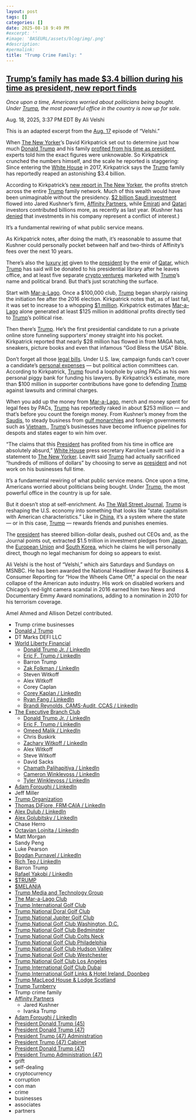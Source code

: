 ```yaml
---
layout: post
tags: []
categories: []
date: 2025-08-18 9:49 PM
#excerpt: ''
#image: 'BASEURL/assets/blog/img/.png'
#description:
#permalink:
title: "Trump Crime Family: "
---
```



## [Trump’s family has made $3.4 billion during his time as president, new report finds](https://www.msnbc.com/top-stories/latest/trump-family-profit-white-house-billions-rcna225627)

*Once upon a time, Americans worried about politicians being bought. Under [Trump](https://www.donaldjtrump.com/), the most powerful office in the country is now up for sale.*

Aug. 18, 2025, 3:37 PM EDT
By Ali Velshi

This is an adapted excerpt from the [Aug. 17](https://www.msnbc.com/velshi) episode of “Velshi.”

When [The New Yorker](https://www.newyorker.com/)’s David Kirkpatrick set out to determine just how much [Donald Trump](https://www.msnbc.com/donald-trump) and his family [profited from his time as president](https://www.youtube.com/watch?v=yAZLYWI_DO8), experts told him the exact figures were unknowable. So Kirkpatrick crunched the numbers himself, and the scale he reported is staggering: Since entering the [White House](https://www.whitehouse.gov/) in 2017, Kirkpatrick says the [Trump](https://www.donaldjtrump.com/) family has reportedly reaped an astonishing \$3.4 billion.

According to Kirkpatrick’s [new report in The New Yorker](https://www.newyorker.com/magazine/2025/08/18/the-number?_sp=faa5ed2a-c173-4aaf-812e-7ede235a163e.1755530173996), the profits stretch across the entire [Trump](https://www.donaldjtrump.com/) family network. Much of this wealth would have been unimaginable without the presidency. [\$2 billion Saudi investment](https://www.msnbc.com/rachel-maddow-show/maddowblog/jared-kushners-money-saudi-arabia-comes-sharper-focus-rcna70367) flowed into Jared Kushner’s firm, [Affinity Partners](https://www.msnbc.com/opinion/msnbc-opinion/jared-kushner-private-equity-firm-affinity-senate-investigation-rcna172758), while [Emirati](https://u.ae/) and [Qatari](https://hukoomi.gov.qa/) investors contributed billions more, as recently as last year. (Kushner has [denied](https://www.bbc.com/news/world-us-canada-68296877) that investments in his company represent a conflict of interest.)

It’s a fundamental rewiring of what public service means.

As Kirkpatrick notes, after doing the math, it’s reasonable to assume that Kushner could personally pocket between half and two-thirds of Affinity’s fees over the next 10 years.

There’s also the [luxury jet](https://www.msnbc.com/top-stories/latest/trump-qatar-jet-warren-senate-rcna224349) given to the [president](https://www.whitehouse.gov/) by the emir of [Qatar](https://hukoomi.gov.qa/), which [Trump](https://www.donaldjtrump.com/) has said will be donated to his presidential library after he leaves office, and at least five separate [crypto ventures](https://www.msnbc.com/ana-cabrera-reports/watch/trump-family-has-made-over-4b-in-crypto-since-election-day-244983877646) marketed with [Trump](https://www.donaldjtrump.com/)’s name and political brand. But that’s just scratching the surface.

Start with [Mar-a-Lago](https://www.maralagoclub.com/). Once a \$100,000 club, [Trump](https://www.donaldjtrump.com/) began sharply raising the initiation fee after the 2016 election. Kirkpatrick notes that, as of last fall, it was set to increase to a whopping [\$1 million](https://www.theguardian.com/us-news/article/2024/aug/05/trump-mar-a-lago-membership-price-hike). Kirkpatrick estimates [Mar-a-Lago](https://www.maralagoclub.com/) alone generated at least \$125 million in additional profits directly tied to [Trump](https://www.donaldjtrump.com/)’s political rise.

Then there’s [Trump](https://www.msnbc.com/opinion/msnbc-opinion/trump-merchandise-store-business-operations-rcna183706). He’s the first presidential candidate to run a private online store funneling supporters’ money straight into his pocket. Kirkpatrick reported that nearly $28 million has flowed in from MAGA hats, sneakers, picture books and even that infamous “God Bless the USA” Bible.

Don’t forget all those [legal bills](https://www.msnbc.com/deadline-white-house/watch/-the-big-rip-off-new-reporting-details-donald-trump-campaign-donations-paying-his-legal-bills-203351109709). Under U.S. law, campaign funds can’t cover a candidate’s [personal expenses](https://www.fec.gov/updates/tip2023-personal-use-of-campaign-funds-is-prohibited/) — but political action committees can. According to Kirkpatrick, [Trump](https://www.donaldjtrump.com/) found a loophole by using PACs as his own personal piggy bank for funding his lawyers. By Kirkpatrick’s estimate, more than \$100 million in supporter contributions have gone to defending [Trump](https://www.donaldjtrump.com/) against lawsuits and criminal charges.

When you add up the money from [Mar-a-Lago](https://www.maralagoclub.com/), merch and money spent for legal fees by PACs, [Trump](https://www.donaldjtrump.com/) has reportedly raked in about \$253 million — and that’s before you count the foreign money. From Kushner’s money from the [Saudis](), to steady business from [gulf monarchies](https://www.nbcnews.com/politics/donald-trump/trump-franchise-expanding-middle-east-are-ethical-concerns-rcna206777) and foreign governments such as [Vietnam,](https://www.forbes.com/sites/yessarrosendar/2025/05/22/trump-organization-enters-vietnam-with-15-billion-golf-resort-project-near-hanoi/), [Trump](https://www.donaldjtrump.com/)’s businesses have become influence pipelines for despots and states eager to win him over.

“The claims that this [President](https://www.whitehouse.gov/) has profited from his time in office are absolutely absurd,” [White House](https://www.whitehouse.gov/) press secretary Karoline Leavitt said in a statement to [The New Yorker](https://www.newyorker.com/magazine/2025/08/18/the-number?_sp=faa5ed2a-c173-4aaf-812e-7ede235a163e.1755530173996). Leavitt said [Trump](https://www.donaldjtrump.com/) had actually sacrificed “hundreds of millions of dollars” by choosing to serve as [president](https://www.whitehouse.gov/) and not work on his businesses full time.

It’s a fundamental rewiring of what public service means. Once upon a time, Americans worried about politicians being bought. Under [Trump](https://www.donaldjtrump.com/), the most powerful office in the country is up for sale.

But it doesn’t stop at self-enrichment. As [The Wall Street Journal](https://www.wsj.com/economy/the-u-s-marches-toward-state-capitalism-with-american-characteristics-f75cafa8?gaa_at=eafs&gaa_n=ASWzDAgnHx1OnqQPpX9GI9edVfMW7uUwKhQwenZ5mqliaRH14SHk2DYBOwxsLl9X3nI%3D&gaa_ts=68a35155&gaa_sig=X8Ec2AN-rZ1xKN3w816YwfZWS2gnbaLlprqSvR9Yf_DxoQV7i03dc7JGTCTOB43pVw_czlAqHQ3CwBp4GLnV6A%3D%3D), [Trump](https://www.donaldjtrump.com/) is reshaping the U.S. economy into something that looks like “state capitalism with American characteristics.” Like in [China](), it’s a system where the state — or in this case, [Trump](https://www.donaldjtrump.com/) — rewards friends and punishes enemies.

The [president](https://www.whitehouse.gov/) has steered billion-dollar deals, pushed out CEOs and, as the Journal points out, extracted \$1.5 trillion in investment pledges from [Japan](), the [European Union]() and [South Korea](), which he claims he will personally direct, though no legal mechanism for doing so appears to exist.

Ali Velshi is the host of “Velshi,” which airs Saturdays and Sundays on MSNBC. He has been awarded the National Headliner Award for Business & Consumer Reporting for “How the Wheels Came Off,” a special on the near collapse of the American auto industry. His work on disabled workers and Chicago’s red-light camera scandal in 2016 earned him two News and Documentary Emmy Award nominations, adding to a nomination in 2010 for his terrorism coverage.

Amel Ahmed and Allison Detzel contributed.

- Trump crime businesses
- [Donald J Trump](https://www.donaldjtrump.com/)
- DT Marks DEFI LLC
- [World Liberty Financial](https://worldlibertyfinancial.com/)
    - [Donald Trump Jr. / LinkedIn](https://www.linkedin.com/in/donald-trump-jr-4454b862/)
    - [Eric F. Trump / LinkedIn](https://www.linkedin.com/in/erictrump/)
    - Barron Trump
    - [Zak Folkman / LinkedIn](https://www.linkedin.com/in/zak-folkman-0300669a/)
    - Steven Witkoff
    - Alex Witkoff
    - Corey Caplan
    - [Corey Kaplan / LinkedIn](https://www.linkedin.com/in/coreykaplan/)
    - [Ryan Fang / LinkedIn](https://www.linkedin.com/in/ryan-fang-245011a2/)
    - [Brandi Reynolds, CAMS-Audit, CCAS / LinkedIn](https://www.linkedin.com/in/brandi-reynolds-cams-audit-ccas-64b8aa53/)
- [The Executive Branch Club](https://www.theexecutivebranchclub.com/)
    - [Donald Trump Jr. / LinkedIn](https://www.linkedin.com/in/donald-trump-jr-4454b862/)
    - [Eric F. Trump / LinkedIn](https://www.linkedin.com/in/erictrump/)
    - [Omeed Malik / LinkedIn](https://www.linkedin.com/in/omeed-malik-b483b1186/)
    - Chris Buskirk
    - [Zachary Witkoff / LinkedIn](https://www.linkedin.com/in/zachary-witkoff-038a4143/) 
    - Alex Witkoff
    - Steve Witkoff
    - David Sacks
    - [Chamath Palihapitiya / LinkedIn](https://www.linkedin.com/in/chamath/)
    - [Cameron Winklevoss / LinkedIn](https://www.linkedin.com/in/winklevoss/) 
    - [Tyler Winklevoss / LinkedIn](https://www.linkedin.com/in/tylerwinklevoss/)
- [Adam Foroughi / LinkedIn](https://www.linkedin.com/in/adamforoughi/)
- Jeff Miller
- [Trump Organization](https://www.trump.com/)
- [Thomas DiFiore, FRM·CAIA / LinkedIn](https://www.linkedin.com/in/thomasdifiore42/)
- [Alex Dulub / LinkedIn](https://www.linkedin.com/in/alexei-dulub/)
- [Alex Golubitsky / LinkedIn](https://www.linkedin.com/in/alexgolubitsky/)
- Chase Herro
- [Octavian Lojnita / LinkedIn](https://www.linkedin.com/in/octavian-lojnita/)
- Matt Morgan
- Sandy Peng
- Luke Pearson
- [Bogdan Purnavel / LinkedIn](https://www.linkedin.com/in/bogdan-purnavel-73b05a14b/)
- [Rich Teo / LinkedIn](https://www.linkedin.com/in/richteo/)
- Barron Trump
- [Rafael Yakobi / LinkedIn](https://www.linkedin.com/in/rafaelyakobi/)
- [$TRUMP](https://gettrumpmemes.com/)
- [$MELANIA](https://melaniameme.com/)
- [Trump Media and Technology Group](https://tmtgcorp.com/)
- [The Mar-a-Lago Club](https://www.maralagoclub.com/)
- [Trump International Golf Club](https://www.trumpinternationalpalmbeaches.com/)
- [Trump National Doral Golf Club](https://www.trumpgolfdoral.com/)
- [Trump National Jupiter Golf Club](https://www.trumpnationaljupiter.com/)
- [Trump National Golf Club Washington, D.C.](https://www.trumpnationaldc.com/)
- [Trump National Golf Club Bedminster](https://www.trumpnationalbedminster.com/)
- [Trump National Golf Club Colts Neck](https://www.trumpcoltsneck.com/)
- [Trump National Golf Club Philadelphia](https://www.trumpnationalphiladelphia.com/)
- [Trump National Golf Club Hudson Valley](https://www.trumpnationalhudsonvalley.com/)
- [Trump National Golf Club Westchester](https://www.trumpnationalwestchester.com/)
- [Trump National Golf Club Los Angeles](https://www.trumpnationallosangeles.com/)
- [Trump International Golf Club Dubai](https://www.trumpgolfdubai.com/)
- [Trump International Golf Links & Hotel Ireland, Doonbeg](https://www.trumpgolfireland.com/)
- [Trump MacLeod House & Lodge Scotland](https://www.trumphotels.com/macleod-house)
- [Trump Turnberry](https://www.turnberry.co.uk/)
- Trump crime family
- [Affinity Partners](https://affinitypartners.com/)
    - Jared Kushner
    - Ivanka Trump
- [Adam Foroughi / LinkedIn](https://www.linkedin.com/in/adamforoughi/)
- [President Donald Trump (45)](https://trumpwhitehouse.archives.gov/)
- [President Donald Trump (47)](https://www.whitehouse.gov/administration/donald-j-trump/)
- [President Trump (47) Administration](https://www.whitehouse.gov/administration/)
- [President Trump (47) Cabinet](https://www.whitehouse.gov/administration/the-cabinet/)
- [President Donald Trump (47)](https://www.whitehouse.gov/administration/donald-j-trump/)
- [President Trump Administration (47)](https://www.whitehouse.gov/administration/)
- grift
- self-dealing
- cryptocurrency 
- corruption
- con man
- crime
- businesses
- associates
- partners

